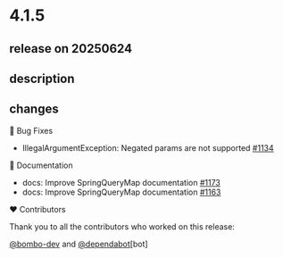 # 4.1.5

## release on 20250624

## description

## changes

🐞 Bug Fixes

* IllegalArgumentException: Negated params are not supported <a href="https://github.com/spring-cloud/spring-cloud-openfeign/issues/1134" data-hovercard-type="issue" data-hovercard-url="/spring-cloud/spring-cloud-openfeign/issues/1134/hovercard">#1134</a>

📔 Documentation

* docs: Improve SpringQueryMap documentation <a href="https://github.com/spring-cloud/spring-cloud-openfeign/pull/1173" data-hovercard-type="pull_request" data-hovercard-url="/spring-cloud/spring-cloud-openfeign/pull/1173/hovercard">#1173</a>
* docs: Improve SpringQueryMap documentation <a href="https://github.com/spring-cloud/spring-cloud-openfeign/pull/1163" data-hovercard-type="pull_request" data-hovercard-url="/spring-cloud/spring-cloud-openfeign/pull/1163/hovercard">#1163</a>

❤️ Contributors

Thank you to all the contributors who worked on this release:

<a class="user-mention notranslate" data-hovercard-type="user" data-hovercard-url="/users/bombo-dev/hovercard" data-octo-click="hovercard-link-click" data-octo-dimensions="link_type:self" href="https://github.com/bombo-dev">@bombo-dev</a> and <a class="user-mention notranslate" data-hovercard-type="organization" data-hovercard-url="/orgs/dependabot/hovercard" data-octo-click="hovercard-link-click" data-octo-dimensions="link_type:self" href="https://github.com/dependabot">@dependabot</a>[bot]

